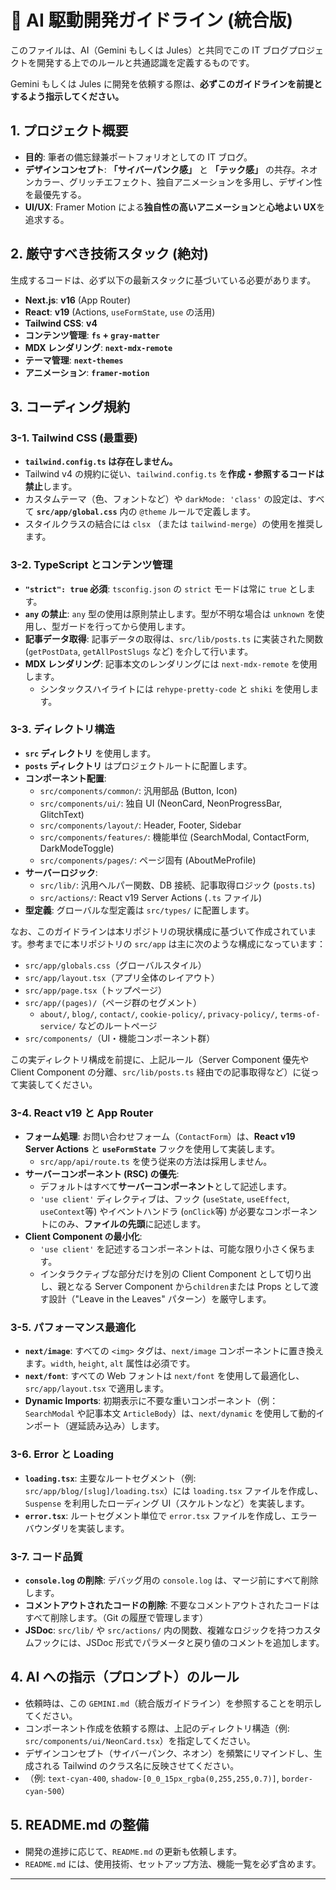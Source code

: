 # 🤖 AI 駆動開発ガイドライン (統合版)

このファイルは、AI（Gemini もしくは Jules）と共同でこの IT ブログプロジェクトを開発する上でのルールと共通認識を定義するものです。

Gemini もしくは Jules に開発を依頼する際は、**必ずこのガイドラインを前提とするよう指示してください。**

## 1. プロジェクト概要

- **目的**: 筆者の備忘録兼ポートフォリオとしての IT ブログ。
- **デザインコンセプト**: **「サイバーパンク感」** と **「テック感」** の共存。ネオンカラー、グリッチエフェクト、独自アニメーションを多用し、デザイン性を最優先する。
- **UI/UX**: Framer Motion による**独自性の高いアニメーション**と**心地よい UX**を追求する。

## 2. 厳守すべき技術スタック (絶対)

生成するコードは、必ず以下の最新スタックに基づいている必要があります。

- **Next.js**: **v16** (App Router)
- **React**: **v19** (Actions, `useFormState`, `use` の活用)
- **Tailwind CSS**: **v4**
- **コンテンツ管理**: **`fs` + `gray-matter`**
- **MDX レンダリング**: **`next-mdx-remote`**
- **テーマ管理**: **`next-themes`**
- **アニメーション**: **`framer-motion`**

## 3. コーディング規約

### 3-1. Tailwind CSS (最重要)

- **`tailwind.config.ts` は存在しません。**
- Tailwind v4 の規約に従い、`tailwind.config.ts` を**作成・参照するコードは禁止**します。
- カスタムテーマ（色、フォントなど）や `darkMode: 'class'` の設定は、すべて **`src/app/global.css`** 内の `@theme` ルールで定義します。
- スタイルクラスの結合には `clsx` （または `tailwind-merge`）の使用を推奨します。

### 3-2. TypeScript とコンテンツ管理

- **`"strict": true` 必須**: `tsconfig.json` の `strict` モードは常に `true` とします。
- **`any` の禁止**: `any` 型の使用は原則禁止します。型が不明な場合は `unknown` を使用し、型ガードを行ってから使用します。
- **記事データ取得**: 記事データの取得は、`src/lib/posts.ts` に実装された関数 (`getPostData`, `getAllPostSlugs` など) を介して行います。
- **MDX レンダリング**: 記事本文のレンダリングには `next-mdx-remote` を使用します。
  - シンタックスハイライトには `rehype-pretty-code` と `shiki` を使用します。

### 3-3. ディレクトリ構造

- **`src` ディレクトリ** を使用します。
- **`posts` ディレクトリ** はプロジェクトルートに配置します。
- **コンポーネント配置**:
  - `src/components/common/`: 汎用部品 (Button, Icon)
  - `src/components/ui/`: 独自 UI (NeonCard, NeonProgressBar, GlitchText)
  - `src/components/layout/`: Header, Footer, Sidebar
  - `src/components/features/`: 機能単位 (SearchModal, ContactForm, DarkModeToggle)
  - `src/components/pages/`: ページ固有 (AboutMeProfile)
- **サーバーロジック**:
  - `src/lib/`: 汎用ヘルパー関数、DB 接続、記事取得ロジック (`posts.ts`)
  - `src/actions/`: React v19 Server Actions (`.ts` ファイル)
- **型定義**: グローバルな型定義は `src/types/` に配置します。

なお、このガイドラインは本リポジトリの現状構成に基づいて作成されています。参考までに本リポジトリの `src/app` は主に次のような構成になっています：

- `src/app/globals.css`（グローバルスタイル）
- `src/app/layout.tsx`（アプリ全体のレイアウト）
- `src/app/page.tsx`（トップページ）
- `src/app/(pages)/`（ページ群のセグメント）
  - `about/`, `blog/`, `contact/`, `cookie-policy/`, `privacy-policy/`, `terms-of-service/` などのルートページ
- `src/components/`（UI・機能コンポーネント群）

この実ディレクトリ構成を前提に、上記ルール（Server Component 優先や Client Component の分離、`src/lib/posts.ts` 経由での記事取得など）に従って実装してください。

### 3-4. React v19 と App Router

- **フォーム処理**: お問い合わせフォーム（`ContactForm`）は、**React v19 Server Actions** と **`useFormState`** フックを使用して実装します。
  - `src/app/api/route.ts` を使う従来の方法は採用しません。
- **サーバーコンポーネント (RSC) の優先**:
  - デフォルトはすべて**サーバーコンポーネント**として記述します。
  - `'use client'` ディレクティブは、フック (`useState`, `useEffect`, `useContext`等) やイベントハンドラ (`onClick`等) が必要なコンポーネントにのみ、**ファイルの先頭**に記述します。
- **Client Component の最小化**:
  - `'use client'` を記述するコンポーネントは、可能な限り小さく保ちます。
  - インタラクティブな部分だけを別の Client Component として切り出し、親となる Server Component から`children`または Props として渡す設計（"Leave in the Leaves" パターン）を厳守します。

### 3-5. パフォーマンス最適化

- **`next/image`**: すべての `<img>` タグは、`next/image` コンポーネントに置き換えます。`width`, `height`, `alt` 属性は必須です。
- **`next/font`**: すべての Web フォントは `next/font` を使用して最適化し、`src/app/layout.tsx` で適用します。
- **Dynamic Imports**: 初期表示に不要な重いコンポーネント（例：`SearchModal` や記事本文 `ArticleBody`）は、`next/dynamic` を使用して動的インポート（遅延読み込み）します。

### 3-6. Error と Loading

- **`loading.tsx`**: 主要なルートセグメント（例: `src/app/blog/[slug]/loading.tsx`）には `loading.tsx` ファイルを作成し、`Suspense` を利用したローディング UI（スケルトンなど）を実装します。
- **`error.tsx`**: ルートセグメント単位で `error.tsx` ファイルを作成し、エラーバウンダリを実装します。

### 3-7. コード品質

- **`console.log` の削除**: デバッグ用の `console.log` は、マージ前にすべて削除します。
- **コメントアウトされたコードの削除**: 不要なコメントアウトされたコードはすべて削除します。（Git の履歴で管理します）
- **JSDoc**: `src/lib/` や `src/actions/` 内の関数、複雑なロジックを持つカスタムフックには、JSDoc 形式でパラメータと戻り値のコメントを追加します。

## 4. AI への指示（プロンプト）のルール

- 依頼時は、この `GEMINI.md`（統合版ガイドライン）を参照することを明示してください。
- コンポーネント作成を依頼する際は、上記のディレクトリ構造（例: `src/components/ui/NeonCard.tsx`）を指定してください。
- デザインコンセプト（サイバーパンク、ネオン）を頻繁にリマインドし、生成される Tailwind のクラス名に反映させてください。
- （例: `text-cyan-400`, `shadow-[0_0_15px_rgba(0,255,255,0.7)]`, `border-cyan-500`）

## 5. README.md の整備

- 開発の進捗に応じて、`README.md` の更新も依頼します。
- `README.md` には、使用技術、セットアップ方法、機能一覧を必ず含めます。

---
